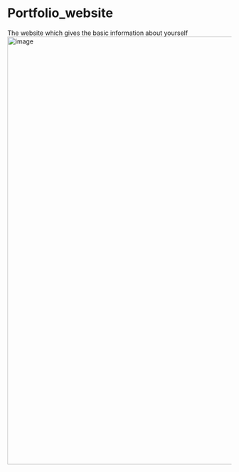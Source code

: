 # Portfolio_website
The website which gives the basic information about yourself
<img width="960" alt="image" src="https://user-images.githubusercontent.com/110473988/182393262-a09e26d6-512f-4caf-8fc2-f00d1ee10b44.png">

